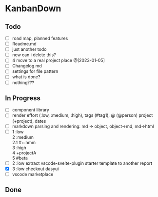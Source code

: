 # KanbanDown

## Todo

- [ ] road map, planned features
- [ ] Readme.md
- [ ] just another todo
- [ ] new can i delete this?
- [ ] 4 move to a real project place @[2023-01-05]
- [ ] Changelog.md
- [ ] settings for file pattern
- [ ] what is done?
- [ ] nothing???

## In Progress

- [ ] component library
- [ ] render effort (:low, :medium, :high), tags (#tag1), @ (@person) project (+project), dates
- [ ] markdown parsing and rendering: md -> object, object->md, md->html
- [ ] 1 :low  <br />2 :medium  <br />2.1 #+:hmm <br />3 :high  <br />4 +projectA  <br />5 #beta
- [ ] 2 :low extract vscode-svelte-plugin starter template to another report
- [x] 3 :low checkout dasyui
- [ ] vscode marketplace

## Done
